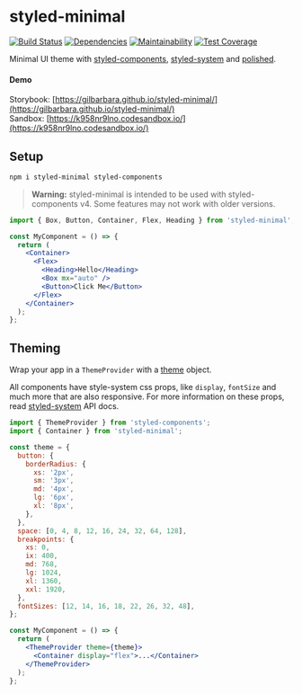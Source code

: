 # styled-minimal

[![Build Status](https://travis-ci.org/gilbarbara/styled-minimal.svg?branch=master)](https://travis-ci.org/gilbarbara/styled-minimal) [![Dependencies](https://david-dm.org/gilbarbara/styled-minimal.svg)](https://david-dm.org/gilbarbara/styled-minimal) [![Maintainability](https://api.codeclimate.com/v1/badges/b3fbca883ccee4aab843/maintainability)](https://codeclimate.com/github/gilbarbara/styled-minimal/maintainability) [![Test Coverage](https://api.codeclimate.com/v1/badges/b3fbca883ccee4aab843/test_coverage)](https://codeclimate.com/github/gilbarbara/styled-minimal/test_coverage)

Minimal UI theme with [styled-components](https://www.styled-components.com/), [styled-system](https://github.com/jxnblk/styled-system) and [polished](https://github.com/styled-components/polished).

#### Demo

Storybook: [https://gilbarbara.github.io/styled-minimal/](https://gilbarbara.github.io/styled-minimal/)  
Sandbox: [https://k958nr9lno.codesandbox.io/](https://k958nr9lno.codesandbox.io/)

## Setup

```bash
npm i styled-minimal styled-components
```

> **Warning:** styled-minimal is intended to be used with styled-components v4. Some features may not work with older versions.

```jsx
import { Box, Button, Container, Flex, Heading } from 'styled-minimal';

const MyComponent = () => {
  return (
    <Container>
      <Flex>
        <Heading>Hello</Heading>
        <Box mx="auto" />
        <Button>Click Me</Button>
      </Flex>
    </Container>
  );
};
```

## Theming

Wrap your app in a `ThemeProvider` with a [theme](./utils/theme.js) object.

All components have style-system css props, like `display`, `fontSize` and much more that are also responsive.
For more information on these props, read [styled-system](https://github.com/jxnblk/styled-system/blob/master/docs/api.md) API docs.

```jsx
import { ThemeProvider } from 'styled-components';
import { Container } from 'styled-minimal';

const theme = {
  button: {
    borderRadius: {
      xs: '2px',
      sm: '3px',
      md: '4px',
      lg: '6px',
      xl: '8px',
    },
  },
  space: [0, 4, 8, 12, 16, 24, 32, 64, 128],
  breakpoints: {
    xs: 0,
    ix: 400,
    md: 768,
    lg: 1024,
    xl: 1360,
    xxl: 1920,
  },
  fontSizes: [12, 14, 16, 18, 22, 26, 32, 48],
};

const MyComponent = () => {
  return (
    <ThemeProvider theme={theme}>
      <Container display="flex">...</Container>
    </ThemeProvider>
  );
};
```
